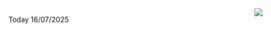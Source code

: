 <img align="right" src="https://media.giphy.com/media/M9gbBd9nbDrOTu1Mqx/giphy.gif">


Today 16/07/2025
